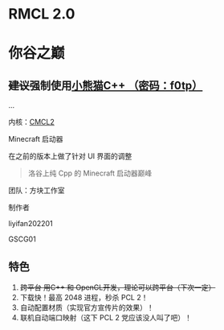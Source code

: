 # RMCL 2.0
# 你谷之巅
## ~~建议~~强制使用[小熊猫C++ （密码：f0tp）](https://wwe.lanzoui.com/b01os0mwd)
...

内核：[CMCL2](https://github.com/MrShieh-X/console-minecraft-launcher/)

Minecraft 启动器

在之前的版本上做了针对 UI 界面的调整

>洛谷上纯 Cpp 的 Minecraft 启动器巅峰

团队：方块工作室

制作者

liyifan202201

GSCG01


## 特色

1. ~~跨平台 用C++ 和 OpenGL开发，理论可以跨平台（下次一定）~~
2. 下载快！最高 2048 进程，秒杀 PCL 2！
3. 自动配置材质（实现官方宣传片的效果）！
4. 联机自动端口映射（这下 PCL 2 党应该没人叫了吧）！